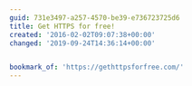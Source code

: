 ```yaml
---
guid: 731e3497-a257-4570-be39-e736723725d6
title: Get HTTPS for free!
created: '2016-02-02T09:07:38+00:00'
changed: '2019-09-24T14:36:14+00:00'


bookmark_of: 'https://gethttpsforfree.com/'
---
```




